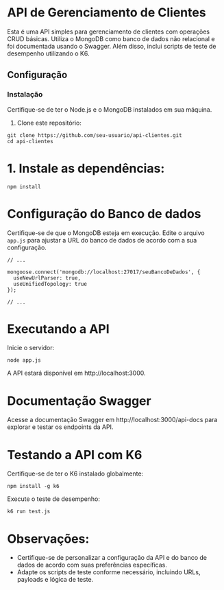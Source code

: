 # API de Gerenciamento de Clientes

Esta é uma API simples para gerenciamento de clientes com operações CRUD básicas. Utiliza o MongoDB como banco de dados não relacional e foi documentada usando o Swagger. Além disso, inclui scripts de teste de desempenho utilizando o K6.

## Configuração

### Instalação

Certifique-se de ter o Node.js e o MongoDB instalados em sua máquina.

1. Clone este repositório:

````
git clone https://github.com/seu-usuario/api-clientes.git
cd api-clientes
````

# 1. Instale as dependências:
````
npm install
````

# Configuração do Banco de dados
Certifique-se de que o MongoDB esteja em execução. Edite o arquivo `app.js` para ajustar a URL do banco de dados de acordo com a sua configuração.

````
// ...

mongoose.connect('mongodb://localhost:27017/seuBancoDeDados', {
  useNewUrlParser: true,
  useUnifiedTopology: true
});

// ...

````

# Executando a API
Inicie o servidor:

````
node app.js
````

A API estará disponível em http://localhost:3000.

# Documentação Swagger
Acesse a documentação Swagger em http://localhost:3000/api-docs para explorar e testar os endpoints da API.

# Testando a API com K6
Certifique-se de ter o K6 instalado globalmente:

````
npm install -g k6
````

Execute o teste de desempenho:
````
k6 run test.js
````

# Observações:
* Certifique-se de personalizar a configuração da API e do banco de dados de acordo com suas preferências específicas.
* Adapte os scripts de teste conforme necessário, incluindo URLs, payloads e lógica de teste.

